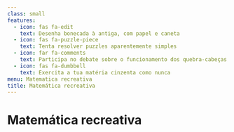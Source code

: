 ```yaml
---
class: small
features:
  - icon: fas fa-edit
    text: Desenha bonecada à antiga, com papel e caneta
  - icon: fas fa-puzzle-piece
    text: Tenta resolver puzzles aparentemente simples
  - icon: far fa-comments
    text: Participa no debate sobre o funcionamento dos quebra-cabeças
  - icon: fas fa-dumbbell
    text: Exercita a tua matéria cinzenta como nunca
menu: Matematica recreativa
title: Matemática recreativa
---
```


# Matemática recreativa

